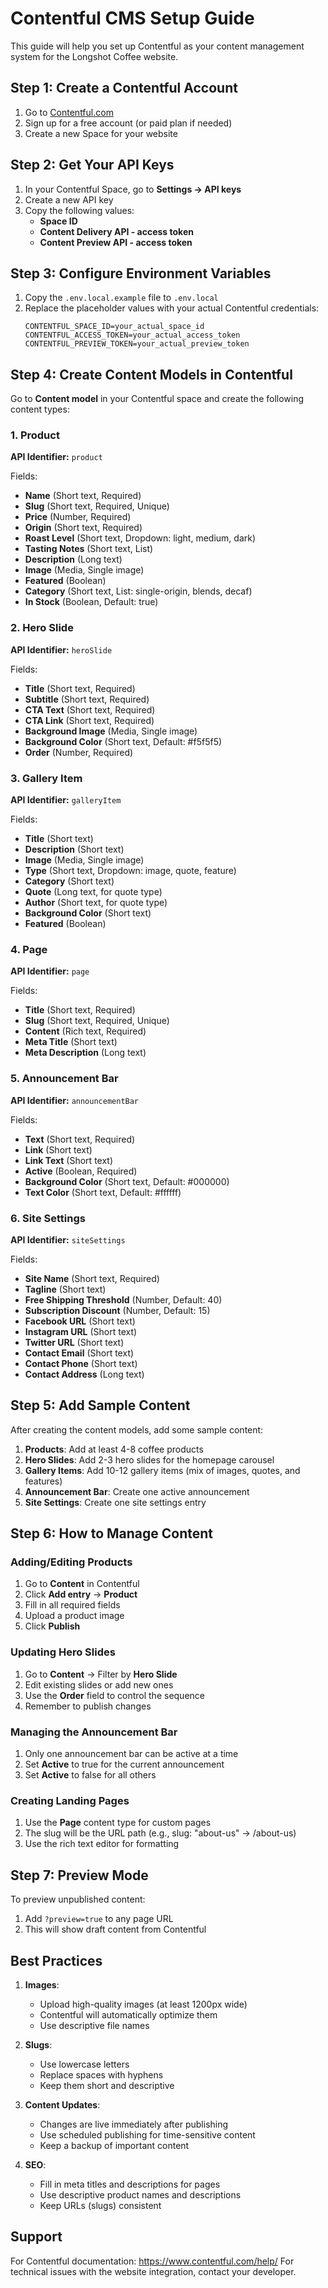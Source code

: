 # Contentful CMS Setup Guide

This guide will help you set up Contentful as your content management system for the Longshot Coffee website.

## Step 1: Create a Contentful Account

1. Go to [Contentful.com](https://www.contentful.com)
2. Sign up for a free account (or paid plan if needed)
3. Create a new Space for your website

## Step 2: Get Your API Keys

1. In your Contentful Space, go to **Settings → API keys**
2. Create a new API key
3. Copy the following values:
   - **Space ID**
   - **Content Delivery API - access token**
   - **Content Preview API - access token**

## Step 3: Configure Environment Variables

1. Copy the `.env.local.example` file to `.env.local`
2. Replace the placeholder values with your actual Contentful credentials:
   ```
   CONTENTFUL_SPACE_ID=your_actual_space_id
   CONTENTFUL_ACCESS_TOKEN=your_actual_access_token
   CONTENTFUL_PREVIEW_TOKEN=your_actual_preview_token
   ```

## Step 4: Create Content Models in Contentful

Go to **Content model** in your Contentful space and create the following content types:

### 1. Product
**API Identifier:** `product`

Fields:
- **Name** (Short text, Required)
- **Slug** (Short text, Required, Unique)
- **Price** (Number, Required)
- **Origin** (Short text, Required)
- **Roast Level** (Short text, Dropdown: light, medium, dark)
- **Tasting Notes** (Short text, List)
- **Description** (Long text)
- **Image** (Media, Single image)
- **Featured** (Boolean)
- **Category** (Short text, List: single-origin, blends, decaf)
- **In Stock** (Boolean, Default: true)

### 2. Hero Slide
**API Identifier:** `heroSlide`

Fields:
- **Title** (Short text, Required)
- **Subtitle** (Short text, Required)
- **CTA Text** (Short text, Required)
- **CTA Link** (Short text, Required)
- **Background Image** (Media, Single image)
- **Background Color** (Short text, Default: #f5f5f5)
- **Order** (Number, Required)

### 3. Gallery Item
**API Identifier:** `galleryItem`

Fields:
- **Title** (Short text)
- **Description** (Short text)
- **Image** (Media, Single image)
- **Type** (Short text, Dropdown: image, quote, feature)
- **Category** (Short text)
- **Quote** (Long text, for quote type)
- **Author** (Short text, for quote type)
- **Background Color** (Short text)
- **Featured** (Boolean)

### 4. Page
**API Identifier:** `page`

Fields:
- **Title** (Short text, Required)
- **Slug** (Short text, Required, Unique)
- **Content** (Rich text, Required)
- **Meta Title** (Short text)
- **Meta Description** (Long text)

### 5. Announcement Bar
**API Identifier:** `announcementBar`

Fields:
- **Text** (Short text, Required)
- **Link** (Short text)
- **Link Text** (Short text)
- **Active** (Boolean, Required)
- **Background Color** (Short text, Default: #000000)
- **Text Color** (Short text, Default: #ffffff)

### 6. Site Settings
**API Identifier:** `siteSettings`

Fields:
- **Site Name** (Short text, Required)
- **Tagline** (Short text)
- **Free Shipping Threshold** (Number, Default: 40)
- **Subscription Discount** (Number, Default: 15)
- **Facebook URL** (Short text)
- **Instagram URL** (Short text)
- **Twitter URL** (Short text)
- **Contact Email** (Short text)
- **Contact Phone** (Short text)
- **Contact Address** (Long text)

## Step 5: Add Sample Content

After creating the content models, add some sample content:

1. **Products**: Add at least 4-8 coffee products
2. **Hero Slides**: Add 2-3 hero slides for the homepage carousel
3. **Gallery Items**: Add 10-12 gallery items (mix of images, quotes, and features)
4. **Announcement Bar**: Create one active announcement
5. **Site Settings**: Create one site settings entry

## Step 6: How to Manage Content

### Adding/Editing Products
1. Go to **Content** in Contentful
2. Click **Add entry** → **Product**
3. Fill in all required fields
4. Upload a product image
5. Click **Publish**

### Updating Hero Slides
1. Go to **Content** → Filter by **Hero Slide**
2. Edit existing slides or add new ones
3. Use the **Order** field to control the sequence
4. Remember to publish changes

### Managing the Announcement Bar
1. Only one announcement bar can be active at a time
2. Set **Active** to true for the current announcement
3. Set **Active** to false for all others

### Creating Landing Pages
1. Use the **Page** content type for custom pages
2. The slug will be the URL path (e.g., slug: "about-us" → /about-us)
3. Use the rich text editor for formatting

## Step 7: Preview Mode

To preview unpublished content:
1. Add `?preview=true` to any page URL
2. This will show draft content from Contentful

## Best Practices

1. **Images**: 
   - Upload high-quality images (at least 1200px wide)
   - Contentful will automatically optimize them
   - Use descriptive file names

2. **Slugs**: 
   - Use lowercase letters
   - Replace spaces with hyphens
   - Keep them short and descriptive

3. **Content Updates**:
   - Changes are live immediately after publishing
   - Use scheduled publishing for time-sensitive content
   - Keep a backup of important content

4. **SEO**:
   - Fill in meta titles and descriptions for pages
   - Use descriptive product names and descriptions
   - Keep URLs (slugs) consistent

## Support

For Contentful documentation: https://www.contentful.com/help/
For technical issues with the website integration, contact your developer.